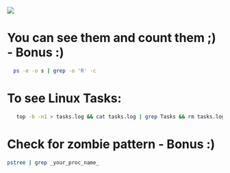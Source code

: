 ![](https://github.com/nu11secur1ty/Linux_Deployment_Administration_Hacks/blob/master/Linux_Tasks/Penguin-task.jpg)
# You can see them and count them ;) - Bonus :)

```bash
  ps -e -o s | grep -o 'R' -c
```
# To see Linux Tasks:

```bash
   top -b -n1 > tasks.log && cat tasks.log | grep Tasks && rm tasks.log
```
# Check for zombie pattern     - Bonus :)
```bash
pstree | grep _your_proc_name_
```
